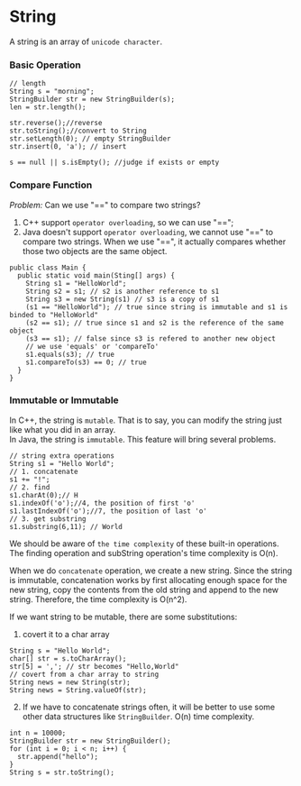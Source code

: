 # String
A string is an array of `unicode character`.
### Basic Operation
```
// length
String s = "morning";
StringBuilder str = new StringBuilder(s);
len = str.length();

str.reverse();//reverse
str.toString();//convert to String
str.setLength(0); // empty StringBuilder
str.insert(0, 'a'); // insert

s == null || s.isEmpty(); //judge if exists or empty
```
### Compare Function
*Problem:* Can we use "==" to compare two strings?
1. C++ support `operator overloading`, so we can use "==";
2. Java doesn't support `operator overloading`, we cannot use "==" to compare two strings. When we use "==", it actually compares whether those two objects are the same object.

```
public class Main {
  public static void main(Sting[] args) {
    String s1 = "HelloWorld";
    String s2 = s1; // s2 is another reference to s1
    String s3 = new String(s1) // s3 is a copy of s1
    (s1 == "HelloWorld"); // true since string is immutable and s1 is binded to "HelloWorld"
    (s2 == s1); // true since s1 and s2 is the reference of the same object
    (s3 == s1); // false since s3 is refered to another new object
    // we use 'equals' or 'compareTo'
    s1.equals(s3); // true
    s1.compareTo(s3) == 0; // true
  }
}
```
### Immutable or Immutable
In C++, the string is `mutable`. That is to say, you can modify the string just like what you did in an array.  
In Java, the string is `immutable`. This feature will bring several problems.
```
// string extra operations
String s1 = "Hello World";
// 1. concatenate
s1 += "!";
// 2. find
s1.charAt(0);// H
s1.indexOf('o');//4, the position of first 'o'
s1.lastIndexOf('o');//7, the position of last 'o'
// 3. get substring
s1.substring(6,11); // World
```
We should be aware of `the time complexity` of these built-in operations.  
The finding operation and subString operation's time complexity is O(n).  

When we do `concatenate` operation, we create a new string. Since the string is immutable, concatenation works by first allocating enough space for the new string, copy the contents from the old string and append to the new string. Therefore, the time complexity is O(n^2).

If we want string to be mutable, there are some substitutions:
1. covert it to a char array
```
String s = "Hello World";
char[] str = s.toCharArray();
str[5] = ','; // str becomes "Hello,World"
// covert from a char array to string
String news = new String(str);
String news = String.valueOf(str);
```
2. If we have to concatenate strings often, it will be better to use some other data structures like `StringBuilder`. O(n) time complexity.
```
int n = 10000;
StringBuilder str = new StringBuilder();
for (int i = 0; i < n; i++) {
  str.append("hello");
}
String s = str.toString();
```
